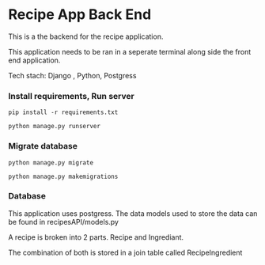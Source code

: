# Recipe App Back End

This is a the backend for the recipe application.

This application needs to be ran in a seperate terminal along side the front end application.

Tech stach: Django , Python, Postgress

### Install requirements, Run server

```
pip install -r requirements.txt

python manage.py runserver
```

### Migrate database

```
python manage.py migrate

python manage.py makemigrations
```

### Database

This application uses postgress. The data models used to store the data can be found in recipesAPI/models.py

A recipe is broken into 2 parts. Recipe and Ingrediant.

The combination of both is stored in a join table called RecipeIngredient

